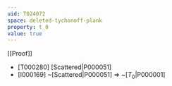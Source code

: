 ```yaml
---
uid: T024072
space: deleted-tychonoff-plank
property: t_0
value: true
---
```

[[Proof]]

* [T000280] [Scattered|P000051]
* [I000169] ~[Scattered|P000051] => ~[$T_0$|P000001]

